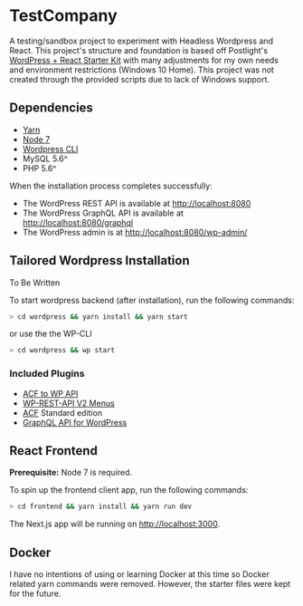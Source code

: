 # TestCompany

A testing/sandbox project to experiment with Headless Wordpress and React. This project's structure and foundation is based off Postlight's [WordPress + React Starter Kit](https://github.com/postlight/headless-wp-starter) with many adjustments for my own needs and environment restrictions (Windows 10 Home). This project was not created through the provided scripts due to lack of Windows support.

## Dependencies
* [Yarn](https://yarnpkg.com/en/)
* [Node 7](https://nodejs.org/en/)
* [Wordpress CLI](https://wp-cli.org/)
* MySQL 5.6^
* PHP 5.6^

When the installation process completes successfully:

*   The WordPress REST API is available at [http://localhost:8080](http://localhost:8080)
*   The WordPress GraphQL API is available at [http://localhost:8080/graphql](http://localhost:8080/graphql)
*   The WordPress admin is at [http://localhost:8080/wp-admin/](http://localhost:8080/wp-admin/)

## Tailored Wordpress Installation
To Be Written

To start wordpress backend (after installation), run the following commands:

```zsh
> cd wordpress && yarn install && yarn start
```

or use the the WP-CLI

```zsh
> cd wordpress && wp start
```
### Included Plugins
* [ACF to WP API](https://wordpress.org/plugins/acf-to-wp-api/)
* [WP-REST-API V2 Menus](https://wordpress.org/plugins/wp-rest-api-v2-menus/)
* [ACF](https://wordpress.org/plugins/advanced-custom-fields/) Standard edition
* [GraphQL API for WordPress](https://wpgraphql.com/)

## React Frontend

**Prerequisite:** Node 7 is required.

To spin up the frontend client app, run the following commands:

```zsh
> cd frontend && yarn install && yarn run dev
```

The Next.js app will be running on [http://localhost:3000](http://localhost:3000).

## Docker

I have no intentions of using or learning Docker at this time so Docker related yarn commands were removed. However, the starter files were kept for the future.

